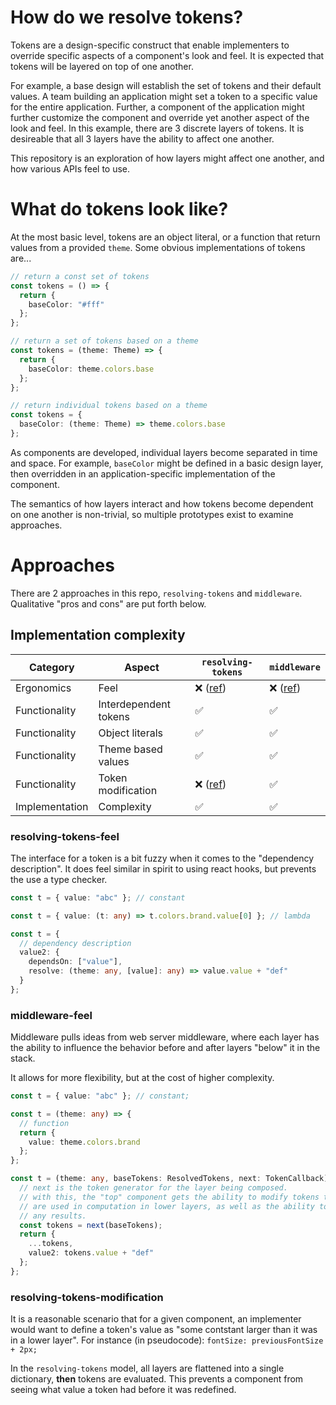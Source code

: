 # How do we resolve tokens?

Tokens are a design-specific construct that enable implementers to override specific aspects
of a component's look and feel. It is expected that tokens will be layered on top of one another.

For example, a base design will establish the set of tokens and their default values. A team
building an application might set a token to a specific value for the entire application. Further,
a component of the application might further customize the component and override yet another aspect
of the look and feel. In this example, there are 3 discrete layers of tokens. It is desireable that
all 3 layers have the ability to affect one another.

This repository is an exploration of how layers might affect one another,
and how various APIs feel to use.

# What do tokens look like?

At the most basic level, tokens are an object literal, or a function that return values from a provided `theme`.
Some obvious implementations of tokens are...

```ts
// return a const set of tokens
const tokens = () => {
  return {
    baseColor: "#fff"
  };
};

// return a set of tokens based on a theme
const tokens = (theme: Theme) => {
  return {
    baseColor: theme.colors.base
  };
};

// return individual tokens based on a theme
const tokens = {
  baseColor: (theme: Theme) => theme.colors.base
};
```

As components are developed, individual layers become separated in time and space. For example, `baseColor` might
be defined in a basic design layer, then overridden in an application-specific implementation of the component.

The semantics of how layers interact and how tokens become dependent on one another is non-trivial, so multiple
prototypes exist to examine approaches.

# Approaches

There are 2 approaches in this repo, `resolving-tokens` and `middleware`. Qualitative "pros and cons" are put forth below.

## Implementation complexity

| Category       | Aspect                | `resolving-tokens`                           | `middleware`                   |
| -------------- | --------------------- | -------------------------------------------- | ------------------------------ |
| Ergonomics     | Feel                  | :x: ([ref](#resolving-tokens-feel))         | :x: ([ref](#middleware-feel)) |
| Functionality  | Interdependent tokens | :white_check_mark:                                         | :white_check_mark:                           |
| Functionality  | Object literals       | :white_check_mark:                                         | :white_check_mark:                           |
| Functionality  | Theme based values    | :white_check_mark:                                         | :white_check_mark:                           |
| Functionality  | Token modification    | :x: ([ref](#resolving-tokens-modification)) | :white_check_mark:                           |
| Implementation | Complexity            | :white_check_mark:                                         | :white_check_mark:                           |

### resolving-tokens-feel

The interface for a token is a bit fuzzy when it comes to the "dependency description". It does feel
similar in spirit to using react hooks, but prevents the use a type checker.

```ts
const t = { value: "abc" }; // constant

const t = { value: (t: any) => t.colors.brand.value[0] }; // lambda

const t = {
  // dependency description
  value2: {
    dependsOn: ["value"],
    resolve: (theme: any, [value]: any) => value.value + "def"
  }
};
```

### middleware-feel

Middleware pulls ideas from web server middleware, where each layer has the ability to influence the behavior
before and after layers "below" it in the stack.

It allows for more flexibility, but at the cost of higher complexity.

```ts
const t = { value: "abc" }; // constant;

const t = (theme: any) => {
  // function
  return {
    value: theme.colors.brand
  };
};

const t = (theme: any, baseTokens: ResolvedTokens, next: TokenCallback) => {
  // next is the token generator for the layer being composed.
  // with this, the "top" component gets the ability to modify tokens that
  // are used in computation in lower layers, as well as the ability to override
  // any results.
  const tokens = next(baseTokens);
  return {
    ...tokens,
    value2: tokens.value + "def"
  };
};
```

### resolving-tokens-modification

It is a reasonable scenario that for a given component, an implementer would want to define
a token's value as "some contstant larger than it was in a lower layer". For instance (in pseudocode): `fontSize: previousFontSize + 2px;`

In the `resolving-tokens` model, all layers are flattened into a single dictionary, **then** tokens are evaluated. This prevents a
component from seeing what value a token had before it was redefined.
